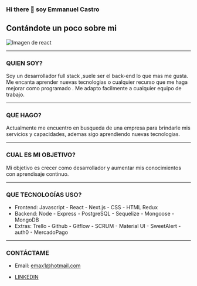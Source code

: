 ### Hi there 👋 soy Emmanuel Castro
## Contándote un poco sobre mi

![Imagen de react](https://bs-uploads.toptal.io/blackfish-uploads/components/seo/content/og_image_file/og_image/1127977/secure-rest-api-in-nodejs-18f43b3033c239da5d2525cfd9fdc98f.png)
___
### QUIEN SOY?
Soy un desarrollador full stack ,suele ser el back-end lo que mas me gusta. Me encanta aprender nuevas tecnologias o cualquier recurso que me haga mejorar como programado . Me adapto facilmente a cualquier equipo de trabajo.
___
### QUE HAGO? 
Actualmente me encuentro en busqueda de una empresa para brindarle mis servicios y capacidades, ademas sigo aprendiendo nuevas tecnologias.
___
### CUAL ES MI OBJETIVO?
Mi objetivo es crecer como desarrollador y aumentar mis conocimientos con aprendisaje continuo.
___
### QUE TECNOLOGÍAS USO?
* Frontend: Javascript - React - Next.js - CSS - HTML Redux  
* Backend: Node - Express - PostgreSQL - Sequelize - Mongoose - MongoDB
* Extras: Trello - Github - Gitflow - SCRUM - Material UI - SweetAlert - auth0 - MercadoPago
___
### CONTÁCTAME
* Email: emax1@hotmail.com

* [LINKEDIN](https://www.linkedin.com/in/jesus-emmanuel-castro/)


<!--
**Shoretick/Shoretick** is a ✨ _special_ ✨ repository because its `README.md` (this file) appears on your GitHub profile.

Here are some ideas to get you started:

- 🔭 I’m currently working on ...
- 🌱 I’m currently learning ...
- 👯 I’m looking to collaborate on ...
- 🤔 I’m looking for help with ...
- 💬 Ask me about ...
- 📫 How to reach me: ...
- 😄 Pronouns: ...
- ⚡ Fun fact: ...
-->
